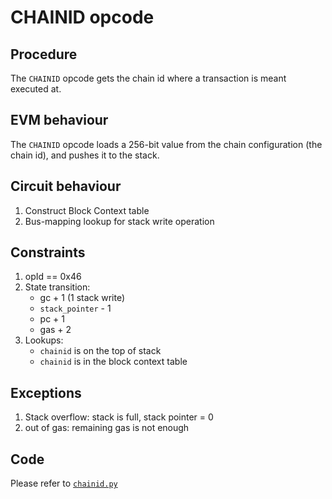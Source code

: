 # CHAINID opcode

## Procedure

The `CHAINID` opcode gets the chain id where a transaction is meant executed at.

## EVM behaviour

The `CHAINID` opcode loads a 256-bit value from the chain configuration (the chain id), and pushes it to the stack.

## Circuit behaviour

1. Construct Block Context table
2. Bus-mapping lookup for stack write operation

## Constraints

1. opId == 0x46
2. State transition:
   - gc + 1 (1 stack write)
   - `stack_pointer` - 1
   - pc + 1
   - gas + 2
3. Lookups:
   - `chainid` is on the top of stack
   - `chainid` is in the block context table

## Exceptions

1. Stack overflow: stack is full, stack pointer = 0
2. out of gas: remaining gas is not enough

## Code

Please refer to [`chainid.py`](src/zkevm_specs/evm/execution/chainid.py)
